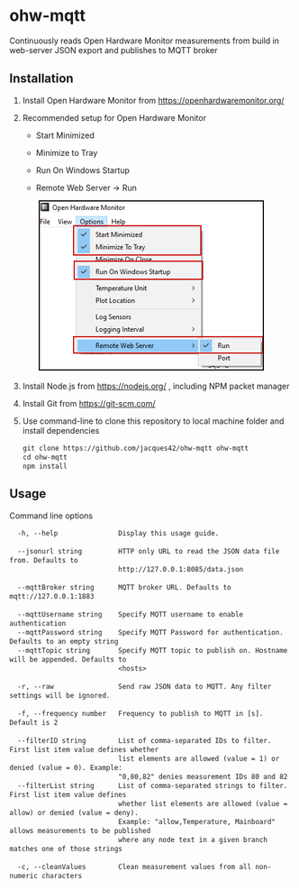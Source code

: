 # ohw-mqtt

Continuously reads Open Hardware Monitor measurements from build in web-server JSON export and publishes to MQTT broker

## Installation

1. Install Open Hardware Monitor from https://openhardwaremonitor.org/
2. Recommended setup for Open Hardware Monitor
   * Start Minimized
   * Minimize to Tray
   * Run On Windows Startup
   * Remote Web Server -> Run

        ![Settings](.github/ohmsetup.png)


3. Install Node.js from https://nodejs.org/ , including NPM packet manager
4. Install Git from https://git-scm.com/ 

4. Use command-line to clone this repository to local machine folder and install dependencies
    ```
    git clone https://github.com/jacques42/ohw-mqtt ohw-mqtt
    cd ohw-mqtt
    npm install
    ```
    
## Usage

Command line options
```
  -h, --help               Display this usage guide.

  --jsonurl string         HTTP only URL to read the JSON data file from. Defaults to
                           http://127.0.0.1:8085/data.json

  --mqttBroker string      MQTT broker URL. Defaults to mqtt://127.0.0.1:1883

  --mqttUsername string    Specify MQTT username to enable authentication
  --mqttPassword string    Specify MQTT Password for authentication. Defaults to an empty string
  --mqttTopic string       Specify MQTT topic to publish on. Hostname will be appended. Defaults to
                           <hosts>

  -r, --raw                Send raw JSON data to MQTT. Any filter settings will be ignored.

  -f, --frequency number   Frequency to publish to MQTT in [s]. Default is 2

  --filterID string        List of comma-separated IDs to filter. First list item value defines whether
                           list elements are allowed (value = 1) or denied (value = 0). Example:
                           "0,80,82" denies measurement IDs 80 and 82
  --filterList string      List of comma-separated strings to filter. First list item value defines
                           whether list elements are allowed (value = allow) or denied (value = deny).
                           Example: "allow,Temperature, Mainboard" allows measurements to be published
                           where any node text in a given branch matches one of those strings

  -c, --cleanValues        Clean measurement values from all non-numeric characters
```
